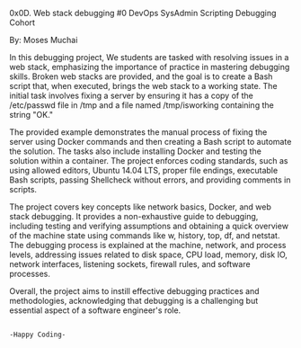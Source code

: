 0x0D. Web stack debugging #0 DevOps SysAdmin Scripting Debugging Cohort

By: Moses Muchai

In this debugging project, We students are tasked with resolving issues in a web stack, emphasizing the importance of practice in mastering debugging skills.
Broken web stacks are provided, and the goal is to create a Bash script that, when executed, brings the web stack to a working state. The initial task involves
fixing a server by ensuring it has a copy of the /etc/passwd file in /tmp and a file named /tmp/isworking containing the string "OK."

The provided example demonstrates the manual process of fixing the server using Docker commands and then creating a Bash script to automate the solution.
The tasks also include installing Docker and testing the solution within a container. The project enforces coding standards, such as using allowed editors, 
Ubuntu 14.04 LTS, proper file endings, executable Bash scripts, passing Shellcheck without errors, and providing comments in scripts.

The project covers key concepts like network basics, Docker, and web stack debugging. It provides a non-exhaustive guide to debugging, including testing and 
verifying assumptions and obtaining a quick overview of the machine state using commands like w, history, top, df, and netstat. The debugging process is explained
at the machine, network, and process levels, addressing issues related to disk space, CPU load, memory, disk IO, network interfaces, listening sockets, firewall rules,
and software processes.

Overall, the project aims to instill effective debugging practices and methodologies, acknowledging that debugging is a challenging but essential aspect of a software engineer's role.

                                                                           -Happy Coding-
